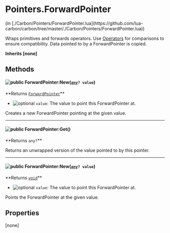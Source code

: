 <link href="../../style.css" rel="stylesheet" type="text/css"/>
<h1 class="class-title">Pointers.ForwardPointer</h1>
<span class="file-link">(in [./Carbon/Pointers/ForwardPointer.lua](https://github.com/lua-carbon/carbon/tree/master/./Carbon/Pointers/ForwardPointer.lua))</span><br/>

Wraps primitives and forwards operators.
Use <a href="Classes/Operators">Operators</a> for comparisons to ensure compatibility.
Data pointed to by a ForwardPointer is copied.

**Inherits [none]**

## Methods
<h4 class="method-name"><img class="doc-image" alt="public" src="https://img.shields.io/badge/ -public-11b237.svg?style=flat-square" />  ForwardPointer:New(<code><a href="Types#any">any</a>? value</code>)</h4>
**<span class="method-returns">Returns <code><a href="Classes/Pointers.ForwardPointer">ForwardPointer</a></code></span>**

- <img class="doc-image" alt="optional" src="https://img.shields.io/badge/%20-optional-0092e6.svg?style=flat-square" />  `value`: The value to point this ForwardPointer at.

Creates a new ForwardPointer pointing at the given value.

<hr/>
<h4 class="method-name"><img class="doc-image" alt="public" src="https://img.shields.io/badge/ -public-11b237.svg?style=flat-square" />  ForwardPointer:Get()</h4>
**<span class="method-returns">Returns <code>any?</code></span>**



Returns an unwrapped version of the value pointed to by this pointer.

<hr/>
<h4 class="method-name"><img class="doc-image" alt="public" src="https://img.shields.io/badge/ -public-11b237.svg?style=flat-square" />  ForwardPointer:New(<code><a href="Types#any">any</a>? value</code>)</h4>
**<span class="method-returns">Returns <code><a href="Types#void">void</a></code></span>**

- <img class="doc-image" alt="optional" src="https://img.shields.io/badge/%20-optional-0092e6.svg?style=flat-square" />  `value`: The value to point this ForwardPointer at.

Points the ForwardPointer at the given value.


## Properties
[none]
